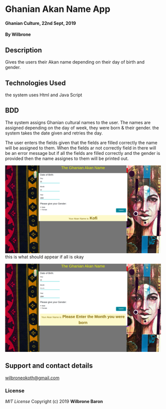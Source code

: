 # Ghanian Akan Name App
#### Ghanian Culture, 22nd Sept, 2019
#### By **Wilbrone**
## Description
Gives the users their Akan name depending on their day of birth and gender.

## Technologies Used
the system uses Html and Java Script

## BDD
The system assigns Ghanian cultural names to the user. The names are assigned depending on the day of week, they were born & their gender.
the system takes the date given and retries the day.

The user enters the fields given that the fields are filled correctly the name will be assigned to them.
When the fields ar not correctly field in there will be an error message
but if all the fields are filled correctly and the gender is provided then the name assignes to them will be printed out.

![this is what should appear if all is okay](images/screenshot.png)this is what should appear if all is okay

![this is an example of what will happen when a field is left empty](images/screen.png)


## Support and contact details
wilbroneokoth@gmail.com
### License
*MIT License*
Copyright (c) 2019 **Wilbrone Baron**
